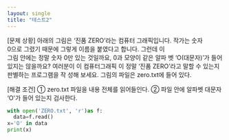 ```yaml
---
layout: single
title: "테스트2"
---
```


[문제 상황] 
아래의 그림은 ‘진품 ZERO’라는 컴퓨터 그래픽입니다. 작가는 숫자  
0으로 그렸기 때문에 그렇게 이름을 붙였다고 합니다. 그런데 이  
그림 안에는 정말 숫자 0만 있는 것일까요, 0과 모양이 같은 알파 벳 ‘O(대문자)’가 들어있지는 않을까요? 여러분이 이 컴퓨터그래픽 이 정말 ‘진품 ZERO’라고 말할 수 있는지 판별하는 프로그램을 작 성해 보세요. 그림의 파일은 zero.txt에 들어 있다. 

[해결 조건] 
① zero.txt 파일을 내용 전체를 읽어들인다. 
② 파일 안에 알파벳 대문자 ‘O'가 들어 있는지 검사한다. 

~~~python
with open('ZERO.txt', 'r')as f:
  data=f.read()
x='O' in data
print(x)
~~~
